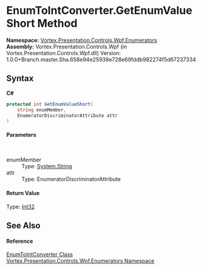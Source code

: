 # EnumToIntConverter.GetEnumValueShort Method 
 

**Namespace:**&nbsp;<a href="N_Vortex_Presentation_Controls_Wpf_Enumerators.md">Vortex.Presentation.Controls.Wpf.Enumerators</a><br />**Assembly:**&nbsp;Vortex.Presentation.Controls.Wpf (in Vortex.Presentation.Controls.Wpf.dll) Version: 1.0.0+Branch.master.Sha.658e94e25938e728e69fddb982274f5d67237334

## Syntax

**C#**<br />
``` C#
protected int GetEnumValueShort(
	string enumMember,
	EnumeratorDiscriminatorAttribute attr
)
```


#### Parameters
&nbsp;<dl><dt>enumMember</dt><dd>Type: <a href="https://docs.microsoft.com/dotnet/api/system.string" target="_blank">System.String</a><br /></dd><dt>attr</dt><dd>Type: EnumeratorDiscriminatorAttribute<br /></dd></dl>

#### Return Value
Type: <a href="https://docs.microsoft.com/dotnet/api/system.int32" target="_blank">Int32</a>

## See Also


#### Reference
<a href="T_Vortex_Presentation_Controls_Wpf_Enumerators_EnumToIntConverter.md">EnumToIntConverter Class</a><br /><a href="N_Vortex_Presentation_Controls_Wpf_Enumerators.md">Vortex.Presentation.Controls.Wpf.Enumerators Namespace</a><br />